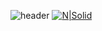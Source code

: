 ![header](https://capsule-render.vercel.app/api?type=wave&color=auto&height=300&section=header&text=Hello%20duk&fontSize=90)
[![N|Solid](https://cldup.com/dTxpPi9lDf.thumb.png)](https://nodesource.com/products/nsolid)
